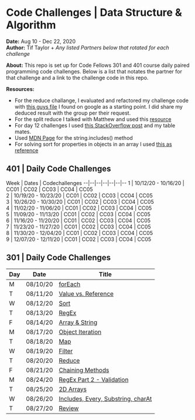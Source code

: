 # Code Challenges | Data Structure & Algorithm 
**Date:** Aug 10 - Dec 22, 2020  
**Author:** Tif Taylor + *Any listed Partners below that rotated for each challenge*

**About:**
This repo is set up for Code Fellows 301 and 401 course daily paired programming code challenges. Below is a list that notates the partner for that challenge and a link to the challenge code in this repo.

**Resources:**
- For the reduce challange, I evaluated and refactored my challenge code with [this guys file](https://gist.github.com/quangnd/572c6d410cb6512b7f252af0f2eb7cae) I found on google as a starting point. I did share my deduced result with the group per their request. 
- For the split reduce I talked with Matthew and used this [resource](https://dev.to/navi/comment/45bn) 
- For day 12 challenges I used [this StackOverflow post](https://stackoverflow.com/questions/39127989/creating-a-javascript-object-from-two-arrays) and my table mates.
- Used [MDN Page](https://developer.mozilla.org/en-US/docs/Web/JavaScript/Reference/Global_Objects/String/includes) for the string.includes() method
- For solving sort for properties in objects in an array I used [this as reference](https://flaviocopes.com/how-to-sort-array-of-objects-by-property-javascript/)

## 401 | Daily Code Challenges

Week | Dates | Codechallenges 
--|--|--|--|--|--|--
1 | 10/12/20 - 10/16/20 | CC01 | CC02 | CC03 | CC04 | CC05     
2 | 10/19/20 - 10/23/20 | CC01 | CC02 | CC03 | CC04 | CC05     
3 | 10/26/20 - 10/30/20 | CC01 | CC02 | CC03 | CC04 | CC05  
4 | 11/02/20 - 11/06/20 | CC01 | CC02 | CC03 | CC04 | CC05   
5 | 11/09/20 - 11/13/20 | CC01 | CC02 | CC03 | CC04 | CC05   
6 | 11/16/20 - 11/20/20 | CC01 | CC02 | CC03 | CC04 | CC05     
7 | 11/23/20 - 11/27/20 | CC01 | CC02 | CC03 | CC04 | CC05  
8 | 11/30/20 - 12/04/20 | CC01 | CC02 | CC03 | CC04 | CC05  
9 | 12/07/20 - 12/11/20 | CC01 | CC02 | CC03 | CC04 | CC05        


## 301 | Daily Code Challenges

Day | Date | Title 
--|--|--
M | 08/10/20 | [forEach](/code-challenges/for-each/challenges-01.test.js)   
T | 08/11/20 | [Value vs. Reference](/code-challenges/for-each/challenges-02.test.js)   
W | 08/12/20 | [Sort](/code-challenges/for-each/challenges-03.test.js) 
T | 08/13/20 | [RegEx](/code-challenges/for-each/challenges-04.test.js) 
F | 08/14/20 | [Array & String](/code-challenges/for-each/challenges-05.test.js) 
M | 08/17/20 | [Object Iteration](/code-challenges/for-each/challenges-06.test.js)   
T | 08/18/20 | [Map](/code-challenges/for-each/challenges-07.test.js) 
W | 08/19/20 | [Filter](/code-challenges/for-each/challenges-08.test.js)
T | 08/20/20 | [Reduce](/code-challenges/for-each/challenges-09.test.js)       
F | 08/21/20 | [Chaining Methods](/code-challenges/for-each/challenges-10.test.js) 
M | 08/24/20 | [RegEx Part 2 - Validation](/code-challenges/for-each/challenges-11.test.js) 
T | 08/25/20 | [2D Arrays](/code-challenges/for-each/challenges-12.test.js)
W | 08/26/20 | [Includes, Every, Substring, charAt](/code-challenges/for-each/challenges-13.test.js) 
T | 08/27/20 | [Review](/code-challenges/for-each/challenges-14.test.js)   
